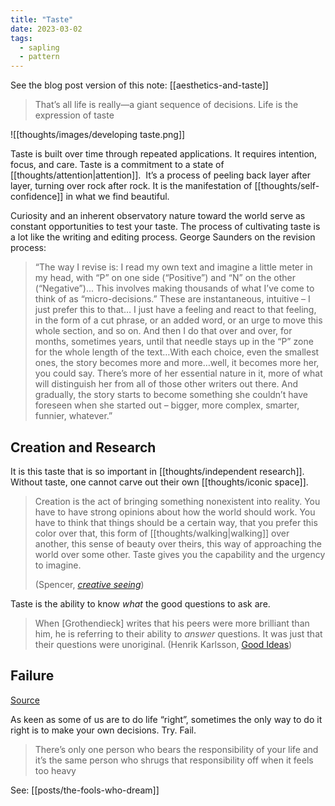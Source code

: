 ```yaml
---
title: "Taste"
date: 2023-03-02
tags:
  - sapling
  - pattern
---
```

See the blog post version of this note: [[aesthetics-and-taste]]

> That’s all life is really—a giant sequence of decisions. Life is the expression of taste

![[thoughts/images/developing taste.png]]

Taste is built over time through repeated applications. It requires intention, focus, and care. Taste is a commitment to a state of [[thoughts/attention|attention]].  It’s a process of peeling back layer after layer, turning over rock after rock. It is the manifestation of [[thoughts/self-confidence]] in what we find beautiful.

Curiosity and an inherent observatory nature toward the world serve as constant opportunities to test your taste. The process of cultivating taste is a lot like the writing and editing process. George Saunders on the revision process:

> “The way I revise is: I read my own text and imagine a little meter in my head, with “P” on one side (“Positive”) and “N” on the other (“Negative”)... This involves making thousands of what I’ve come to think of as “micro-decisions.” These are instantaneous, intuitive – I just prefer this to that… I just have a feeling and react to that feeling, in the form of a cut phrase, or an added word, or an urge to move this whole section, and so on. And then I do that over and over, for months, sometimes years, until that needle stays up in the “P” zone for the whole length of the text…With each choice, even the smallest ones, the story becomes more and more…well, it becomes more her, you could say. There’s more of her essential nature in it, more of what will distinguish her from all of those other writers out there. And gradually, the story starts to become something she couldn’t have foreseen when she started out – bigger, more complex, smarter, funnier, whatever.”

## Creation and Research

It is this taste that is so important in [[thoughts/independent research]]. Without taste, one cannot carve out their own [[thoughts/iconic space]].

> Creation is the act of bringing something nonexistent into reality. You have to have strong opinions about how the world should work. You have to think that things should be a certain way, that you prefer this color over that, this form of [[thoughts/walking|walking]] over another, this sense of beauty over theirs, this way of approaching the world over some other. Taste gives you the capability and the urgency to imagine.
>
> (Spencer, _[creative seeing](https://spencerchang.substack.com/p/creative-seeing)_)

Taste is the ability to know _what_ the good questions to ask are.

> When [Grothendieck] writes that his peers were more brilliant than him, he is referring to their ability to *answer* questions. It was just that their questions were unoriginal. (Henrik Karlsson, [Good Ideas](https://www.henrikkarlsson.xyz/p/good-ideas))

## Failure

[Source](https://mindmine.substack.com/p/on-self-trust)

As keen as some of us are to do life “right”, sometimes the only way to do it right is to make your own decisions. Try. Fail.

> There’s only one person who bears the responsibility of your life and it’s the same person who shrugs that responsibility off when it feels too heavy

See: [[posts/the-fools-who-dream]]
